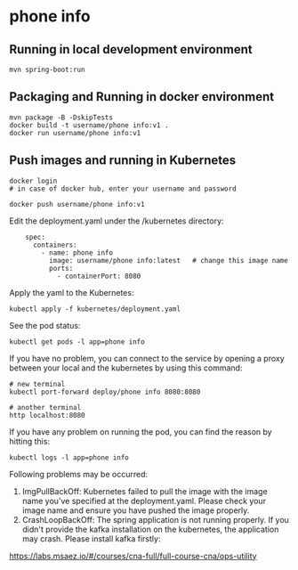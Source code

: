 # phone info

## Running in local development environment

```
mvn spring-boot:run
```

## Packaging and Running in docker environment

```
mvn package -B -DskipTests
docker build -t username/phone info:v1 .
docker run username/phone info:v1
```

## Push images and running in Kubernetes

```
docker login 
# in case of docker hub, enter your username and password

docker push username/phone info:v1
```

Edit the deployment.yaml under the /kubernetes directory:
```
    spec:
      containers:
        - name: phone info
          image: username/phone info:latest   # change this image name
          ports:
            - containerPort: 8080

```

Apply the yaml to the Kubernetes:
```
kubectl apply -f kubernetes/deployment.yaml
```

See the pod status:
```
kubectl get pods -l app=phone info
```

If you have no problem, you can connect to the service by opening a proxy between your local and the kubernetes by using this command:
```
# new terminal
kubectl port-forward deploy/phone info 8080:8080

# another terminal
http localhost:8080
```

If you have any problem on running the pod, you can find the reason by hitting this:
```
kubectl logs -l app=phone info
```

Following problems may be occurred:

1. ImgPullBackOff:  Kubernetes failed to pull the image with the image name you've specified at the deployment.yaml. Please check your image name and ensure you have pushed the image properly.
1. CrashLoopBackOff: The spring application is not running properly. If you didn't provide the kafka installation on the kubernetes, the application may crash. Please install kafka firstly:

https://labs.msaez.io/#/courses/cna-full/full-course-cna/ops-utility


